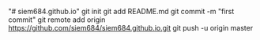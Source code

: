 "# siem684.github.io"  git init git add README.md git commit -m "first commit" git remote add origin https://github.com/siem684/siem684.github.io.git git push -u origin master
